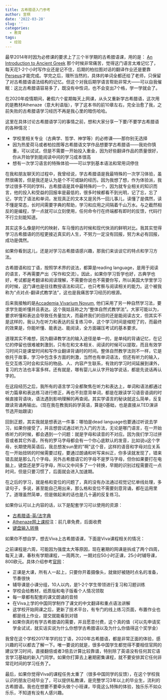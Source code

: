 ```yaml
---
title: 古希腊语入门参考
author: 宣棋
date: '2022-03-28'
slug: ''
categories:
  - 教育
tags:
  - 经验
---
```

最早2014年时因为必修课的要求上了三个半学期的古希腊语课，用的是： [An Introduction to Ancient Greek](https://book.douban.com/subject/2400158/) 那个时候非常痛苦，觉得这门语言太难记忆了，每天花1-2个小时写作业还是记不住，后期的柏拉图对话的翻译作业还是要靠[Perseus](https://www.perseus.tufts.edu/hopper/)才能完成。学完之后，理所当然的，具体的单词全都还给了老师，只保留了对古希腊语语法结构的记忆。但这个对我后期学语言帮助非常大——可以自我催眠：这比古希腊语容易多了，既没有中性词，也不会变出7个格，学一学就会了。

在2020年疫情期间，暑假六个星期每天上网课，从头又重新学古希腊语，这次用的是教材Athenaze（意大利语版），学了这本书的前10章左右，完全治愈了我，之前失败的古希腊语学习经历不再是我心里的暗伤哈哈。

这里在具体讨论古希腊语学习的事情之前，想和大家分享一下要/不要学古希腊语的各种情况：

  - 学校里相关专业（古典学、哲学、神学等）的必修课——那你别无选择
  - 因为热爱荷马或者柏拉图等古希腊语文学作品想要学古希腊语——我劝你慎重，可以试试，但是不需要一开始投入重金，因为好些翻译作品的质量很好，你从开始学到能阅读中间的学习成本很高
  - 想有一次学习语言的特殊体验——可以学到基本语法和常用词停住

在我和朋友聊天的过程中，我曾经说，学古希腊语是我最特殊的一次学习体验，虽然很痛苦，但是我还是认为是个不可或缺的经历。因为我想了想，作为体验派，我学过很多不同的学科，古希腊语是其中最特殊的一个，因为就专业相关的知识而言，他的投入和受益的回报率是最低的，很多时候都看不到光明，记了忘，忘了记，学完了语法和单词，发现真正的文本又是另外一回儿事儿，读懂了是偶然，读不懂是常态，长时间需要字典的帮助，学习和应用之间隔着千山万水。与之截然相反的是编程，学一点就可以立刻使用，任何命令行在终端都有即时的反馈，代码行不行立刻能知道。

其实这多么像是时代的映射，车马慢的古时候和现代快消的鲜明对比。我其实觉得学习古希腊语的历程更接近真实的人生，不努力一定没有回报，努力未必有回报，成功是偶然。

如果你看到这儿，还是对学习古希腊语感兴趣，那我们来谈谈它的特点和学习方法。

古希腊语和拉丁语，按照学术界的说法，都算是reading language，是用于阅读的语言，不再需要产出（写作和交流）。因此，如果你学习哲学也好，古典学也好，考试都是考翻译和阅读理解，不需要你说也不需要你写，所以美国大学里学习的时候，这门课也是往往教授语法和词汇，也只考察与阅读相关的能力。这个被我称为“点对点-翻译式教学法”，这也是我痛苦学习经历的根源。

后来我接触的是[Accademia Vivarium Novum](https://vivariumnovum.net/en), 他们采用了另一种自然学习法，要求学生能听懂并且表达。这个我姑且称之为“整体自然式教学法”。大家可能以为，要求听懂和表达会导致任务量加大，而最终我们的目的还是能阅读古文，但其实不是这样的，我认为在听力和表达的反复练习中，这个学习时间是缩短了的，而最终的效果是，你能听懂、能表达、能阅读，全方面碾压考试的基本要求。

道理其实不难想，因为翻译教学法的输入途径是单一的，是单纯的背诵记忆，在记忆的停留也很难被刺激到，只有在和文本相关、阅读的时候可以提取，而且有效学习时间只是课堂时间和写作业翻译背诵时的时间。整体自然教学法则不一样，它是依托于故事，学习中包含多方面的刺激，当然也有单词语法，但还有听力的输入，在交互练习时会和实际的物品、人、内容产生联系，有效的学习时间延展到课外，复习的方法也丰富多样。还有就是，哪有婴儿从认字开始学说话，都是先说话再认字的。

在这段经历之后，我所有的语言学习全都聚焦在听力和表达上，单词和语法都通过听力篇章和表达练习进行修正，再也不刻意背单词，都是在跟读学习语音语调的时候直接背语块，语法遇到影响理解的再查阅。其实学语言的秘诀就这么简单，反复跟读背诵再输出。（现在我在教我妈妈学英语，算是0基础，也是直接从TED演讲节选开始跟读）

回到正题，其实我就是想表达一件事：哪怕是dead language也要通过听说去学习，如果你接受了，并且想尝试通过听力入门的方法，无论是哪门语言，在一开始练听力的时候，都会遇到一个问题：就是字母和读音的不对应。因为我们学习过拼音或者其它外语，所有的罗马字母都会有一个你心底默认的发音，比如说u这个字母，长期使用英语后，我总想发sun里的"啊"这个音，这样的语音和字母对应关系在一开始扭转的时候需要过程，要通过朗诵和听写来纠正，你多读就发现了，错来错去就是那么几个字母。另外古希腊语它的字母不是罗马字母，但你如果要打在电脑上，键盘还是罗马字母，所以又中间多了一个转换，早期的识别过程需要花一点时间，但是只要习惯了，后面就会进入加速期。

在之后的学习，就是格和变位的问题了，真的没有办法通过视觉记忆单线处理，多读句子，多说，甚至能自己用出来，那么格和变位不需要刻意背诵，都在运用里了。道理虽然简单，但是做起来的话也是几十遍的反复练习。

如果你认可以上内容的话，以下是配套学习可以使用的资源：

  - [古希腊语-英/法字典](https://outils.biblissima.fr/fr/eulexis-web/) 
  - [Athenaze网上课程](https://athenaze.com/introduction/)注：前几章免费，后面收费
  - [键盘输入转换](https://hellenize.online)

如果你不想自学，想去Viva上古希腊语课，下面是Viva课程相关的情况：

之前课程是六周，可能因为强度太大等原因，现在暑期的网课是拆成了两个四周，每天上课，春秋有学期课程，一周两次，一期对应50小时正课，25小时辅导课，800欧元。具体介绍参考[官网](https://vivariumnovum.net/la/distance-learning)：

  - 正课是大课，所有人一起上，只要你开着摄像头，就做好被随时点名的准备，节奏很快
  - 辅导课是小课分组，10人以内，是1-2个学生带领进行复习和习题训练
  - 学校会给教材，纸质版和电子版看个人情况领取
  - 每一章都有配套的课文朗诵的音频
  - 在Viva上学的中国同学制作了课文的中文翻译和重点语法讲解
  - 这学校开始网课之后，更新了技术平台，有专门的线上练习页面，布置作业也都是线上作业，提交就能看到对错
  - 如果你真的有学古希腊语的需要，并且愿意付费，这个真的值（可以先申请奖学金试试，就实话实说为什么你想学古希腊语以及为什么你值得这个奖学金）
    
我曾在这个学校2017年学的拉丁语，2020年古希腊语，都是非常正面的体验，感兴趣的可以都去了解一下。唯一要说的就是，很多中国学生都觉得不要相信官网的建议学习时间，直接翻倍或者3倍去计算比较靠谱，特别除了英语没有任何其它语言学习基础的新入门同学。如果你打算去上暑期密集课程，就不要安排其它任何非常花时间的学习任务了。
 
最后，如果你觉得Viva的课程任务太重了（很多中国同学的反馈），在这个学校我认识的朋友已经毕业了，可以提供私教课，是完整学习3年以上的毕业生，流利的古希腊语。我也在想要不要牵头做个小班课，毕竟这么特殊的体验，独乐乐不如众乐乐，不知道有没有人感兴趣。